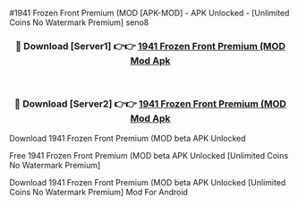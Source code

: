#1941 Frozen Front Premium (MOD [APK-MOD] - APK Unlocked - [Unlimited Coins No Watermark Premium] seno8



<div align="center">

<h3>🔴 Download [Server1] 👉👉 <a href="https://momento.my/?title=1941_Frozen_Front_Premium_(MOD">1941 Frozen Front Premium (MOD Mod Apk</a></h3><br>

<h3>🔴 Download [Server2] 👉👉 <a href="https://momento.my/?title=1941_Frozen_Front_Premium_(MOD">1941 Frozen Front Premium (MOD Mod Apk</a></h3>
</div>



Download 1941 Frozen Front Premium (MOD beta APK Unlocked

Free 1941 Frozen Front Premium (MOD beta APK Unlocked [Unlimited Coins No Watermark Premium]

Download 1941 Frozen Front Premium (MOD beta APK Unlocked [Unlimited Coins No Watermark Premium] Mod For Android
